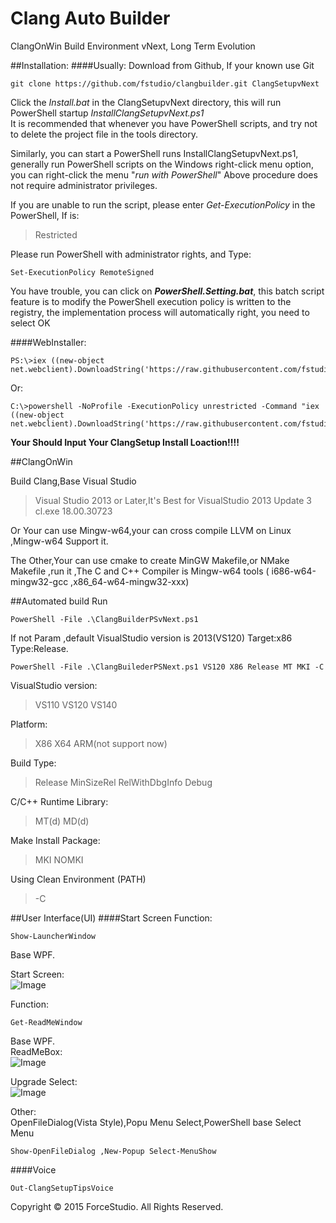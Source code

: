 Clang Auto Builder
===
ClangOnWin Build Environment vNext, Long Term Evolution   

##Installation:
####Usually:
Download from Github, If your known use Git  

```
git clone https://github.com/fstudio/clangbuilder.git ClangSetupvNext 
```

Click the *Install.bat* in the ClangSetupvNext directory, this will run PowerShell startup  *InstallClangSetupvNext.ps1*      
It is recommended that whenever you have PowerShell scripts, and try not to delete the project file in the tools directory.

Similarly, you can start a PowerShell runs InstallClangSetupvNext.ps1, generally run PowerShell scripts on the Windows right-click menu option, you can right-click the menu "*run with PowerShell*"
Above procedure does not require administrator privileges.

If you are unable to run the script, please enter *Get-ExecutionPolicy* in the PowerShell,
If is:  
> Restricted 

Please run PowerShell with administrator rights, and Type:   

```
Set-ExecutionPolicy RemoteSigned
```

You have trouble, you can click on ***PowerShell.Setting.bat***, this batch script feature is to modify the PowerShell execution policy is written to the registry, the implementation process will automatically right, you need to select OK

####WebInstaller:

```
PS:\>iex ((new-object net.webclient).DownloadString('https://raw.githubusercontent.com/fstudio/clangbuilder/master/WebInstaller/install.ps1'))
```   

Or:  
```
C:\>powershell -NoProfile -ExecutionPolicy unrestricted -Command "iex ((new-object net.webclient).DownloadString('https://raw.githubusercontent.com/fstudio/clangbuilder/master/WebInstaller/install.ps1'))" 
```

**Your Should Input Your ClangSetup Install Loaction!!!!**


##ClangOnWin  

Build Clang,Base Visual Studio
>Visual Studio 2013 or Later,It's Best for VisualStudio 2013 Update 3<br>
>cl.exe 18.00.30723

Or Your can use Mingw-w64,your can cross compile LLVM on Linux ,Mingw-w64 Support it.

The Other,Your can use cmake to create MinGW Makefile,or NMake Makefile ,run it ,The C and C++ Compiler is Mingw-w64 tools ( i686-w64-mingw32-gcc ,x86_64-w64-mingw32-xxx)


##Automated build
Run    
```
PowerShell -File .\ClangBuilderPSvNext.ps1 
```
     
If not Param ,default VisualStudio version is 2013(VS120) Target:x86 Type:Release.    
```
PowerShell -File .\ClangBuilederPSNext.ps1 VS120 X86 Release MT MKI -C 
```

VisualStudio version:
>VS110 VS120 VS140

Platform:
>X86 X64 ARM(not support now)

Build Type:
>Release MinSizeRel RelWithDbgInfo Debug

C/C++ Runtime Library:
>MT(d) MD(d)

Make Install Package:
> MKI NOMKI

Using Clean Environment (PATH)
> -C


##User Interface(UI)
####Start Screen
Function:  
```
Show-LauncherWindow
```   
Base WPF.    
  
Start Screen:        
![Image](https://raw.githubusercontent.com/fstudio/clangbuilder/master/Images/StartWindow.jpg)

Function:
``` 
Get-ReadMeWindow
```    
Base WPF.           
ReadMeBox:      
![Image](https://raw.githubusercontent.com/fstudio/clangbuilder/master/Images/ReadMeWindow.jpg)

Upgrade Select:       
![Image](https://raw.githubusercontent.com/fstudio/clangbuilder/master/Images/UpdateSelect.jpg)

Other:      
OpenFileDialog(Vista Style),Popu Menu Select,PowerShell base Select Menu       
	
```
Show-OpenFileDialog ,New-Popup Select-MenuShow
```
####Voice

``` 
Out-ClangSetupTipsVoice 
```   

Copyright © 2015 ForceStudio. All Rights Reserved.
